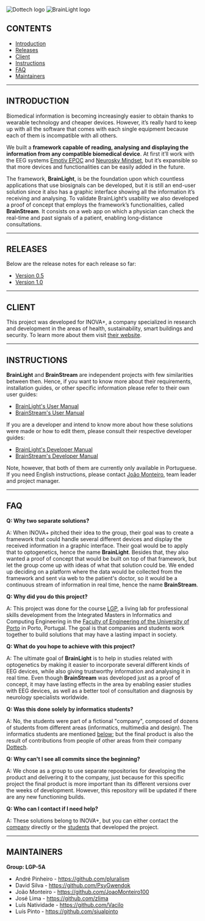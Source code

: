 ![Dottech logo](http://i.imgur.com/TyebfdI.png "Dottech")
![BrainLight logo](http://i.imgur.com/mDt3hTP.png "BrainLight")

## CONTENTS
   
 * [Introduction](#introduction)
 * [Releases](#releases)
 * [Client](#client)
 * [Instructions](#instructions)
 * [FAQ](#faq)
 * [Maintainers](#maintainers)

 
---
 
 
## INTRODUCTION
   
Biomedical information is becoming increasingly easier to obtain thanks to wearable technology and cheaper devices. However, it’s really hard to keep up with all the software that comes with each single equipment because each of them is incompatible with all others.

We built a **framework capable of reading, analysing and displaying the information from any compatible biomedical device**. At first it’ll work with the EEG systems [Emotiv EPOC](https://emotiv.com/epoc.php) and [Neurosky Mindset](http://neurosky.com/biosensors/eeg-sensor/biosensors/), but it’s expansible so that more devices and functionalities can be easily added in the future.

The framework, **BrainLight**, is be the foundation upon which countless applications that use biosignals can be developed, but it is still an end-user solution since it also has a graphic interface showing all the information it’s receiving and analysing. To validate BrainLight’s usability we also developed a proof of concept that employs the framework’s functionalities, called **BrainStream**. It consists on a web app on which a physician can check the real-time and past signals of a patient, enabling long-distance consultations.


---
 
 
## RELEASES

Below are the release notes for each release so far:
* [Version 0.5](Releases/0-5.md)
* [Version 1.0](Releases/1-0.md)


---
 
 
## CLIENT

This project was developed for INOVA+, a company specialized in research and development in the areas of health, sustainability, smart buildings and security. To learn more about them visit [their website](http://inovamais.eu/en/).


---
 
 
## INSTRUCTIONS
   
**BrainLight** and **BrainStream** are independent projects with few similarities between then. Hence, if you want to know more about their requirements, installation guides, or other specific information please refer to their own user guides:
* [BrainLight's User Manual](BrainLight/userManual.pdf)
* [BrainStream's User Manual](BrainStream/userManual.pdf)

If you are a developer and intend to know more about how these solutions were made or how to edit them, please consult their respective developer guides:
* [BrainLight's Developer Manual](BrainLight/developerManual.pdf)
* [BrainStream's Developer Manual](BrainStream/developerManual.pdf)

Note, however, that both of them are currently only available in Portuguese. If you need English instructions, please contact [João Monteiro](https://github.com/JoaoMonteiro100), team leader and project manager.


---
 
 
## FAQ
   
**Q: Why two separate solutions?**

A: When INOVA+ pitched their idea to the group, their goal was to create a framework that could handle several different devices and display the received information in a graphic interface. Their goal would be to apply that to optogenetics, hence the name **BrainLight**. Besides that, they also wanted a proof of concept that would be built on top of that framework, but let the group come up with ideas of what that solution could be. We ended up deciding on a platform where the data would be collected from the framework and sent via web to the patient's doctor, so it would be a continuous stream of information in real time, hence the name **BrainStream**.


**Q: Why did you do this project?**

A: This project was done for the course [LGP](http://lgp.fe.up.pt/), a living lab for professional skills development from the Integrated Masters in Informatics and Computing Engineering in the [Faculty of Engineering of the University of Porto](https://sigarra.up.pt/feup/en/WEB_PAGE.INICIAL) in Porto, Portugal. The goal is that companies and students work together to build solutions that may have a lasting impact in society.


**Q: What do you hope to achieve with this project?**

A: The ultimate goal of **BrainLight** is to help in studies related with optogenetics by making it easier to incorporate several different kinds of EEG devices, while also giving trustworthy information and analysing it in real time. Even though **BrainStream** was developed just as a proof of concept, it may have lasting effects in the area by enabling easier studies with EEG devices, as well as a better tool of consultation and diagnosis by neurology specialists worldwide.


**Q: Was this done solely by informatics students?**

A: No, the students were part of a fictional "company", composed of dozens of students from different areas (informatics, multimedia and design). The informatics students are mentioned [below](#maintainers); but the final product is also the result of contributions from people of other areas from their company [Dottech](http://dottech.xyz/).


**Q: Why can't I see all commits since the beginning?**

A: We chose as a group to use separate repositories for developing the product and delivering it to the company, just because for this specific project the final product is more important than its different versions over the weeks of development. However, this repository will be updated if there are any new functioning builds.


**Q: Who can I contact if I need help?**

A: These solutions belong to INOVA+, but you can either contact the [company](#client) directly or the [students](#maintainers) that developed the project.


---
 
 
## MAINTAINERS

**Group: LGP-5A**
* André Pinheiro - https://github.com/pluralism
* David Silva - https://github.com/PsyGwendok
* João Monteiro - https://github.com/JoaoMonteiro100
* José Lima - https://github.com/zlima
* Luís Natividade - https://github.com/Vacilo
* Luís Pinto - https://github.com/siualpinto
